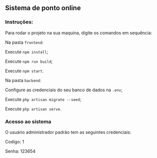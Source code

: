 ## Sistema de ponto online

### Instruções:

Para rodar o projeto na sua maquina, digite os comandos em sequência:

Na pasta `frontend`:

Execute `npm install`;

Execute `npm run build`;

Execute `npm start`.

Na pasta `backend`:

Configure as credenciais do seu banco de dados na `.env`;

Execute `php artisan migrate --seed`;

Execute `php artisan serve`.


### Acesso ao sistema

O usuário administrador padrão tem as seguintes credenciais:

Codigo: 1

Senha: 123654
